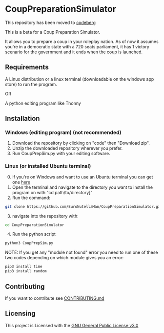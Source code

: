 # CoupPreparationSimulator

This repository has been moved to [codeberg](https://codeberg.org/EuroNutellaMan/CoupPreparationSimulator)

This is a beta for a Coup Preparation Simulator.

It allows you to prepare a coup in your roleplay nation. As of now it assumes you're in a democratic state with a 720 seats parliament, it has 1 victory scenario for the government and it ends when the coup is launched.

## Requirements

A Linux distribution or a linux terminal (downloadable on the windows app store) to run the program.

OR

A python editing program like Thonny

## Installation

### Windows (editing program) (not recommended)

1) Download the repository by clicking on "code" then "Download zip".
2) Unzip the downloaded repository wherever you prefer.
3) Run CoupPrepSim.py with your editing software.

### Linux (or installed Ubuntu terminal)

0) If you're on Windows and want to use an Ubuntu terminal you can get one [here](https://ubuntu.com/wsl)
1) Open the terminal and navigate to the directory you want to install the program on with "cd path/to/directory]"
2) Run the command:
```bash
git clone https://github.com/EuroNutellaMan/CoupPreparationSimulator.git
```
3) navigate into the repository with:
```bash
cd CoupPreparationSimulator
```
4) Run the python script
```bash
python3 CoupPrepSim.py
```

NOTE: If you get any "module not found" error you need to run one of these two codes depending on which module gives you an error:
```bash
pip3 install time
pip3 install random
```

## Contributing

If you want to contribute see [CONTRIBUTING.md](https://github.com/EuroNutellaMan/CoupPreparationSimulator/blob/main/CONTRIBUTING.md)

## Licensing

This project is Licensed with the [GNU General Public License v3.0](https://github.com/EuroNutellaMan/CoupPreparationSimulator/blob/main/LICENSE.md)
